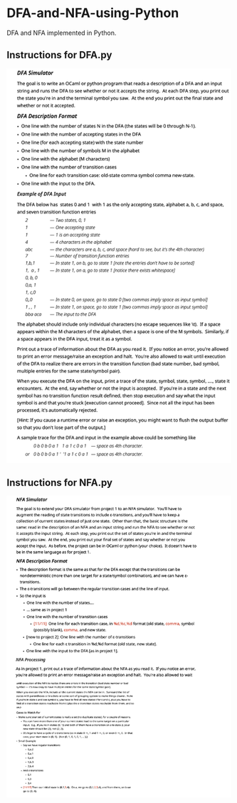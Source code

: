 # DFA-and-NFA-using-Python
DFA and NFA implemented in Python.


## Instructions for DFA.py
![DFA.png](https://github.com/suyashgupta01/DFA-and-NFA-using-Python/blob/master/DFA.png?raw=true)

## Instructions for NFA.py
![NFA.png](https://github.com/suyashgupta01/DFA-and-NFA-using-Python/blob/master/NFA.png?raw=true)
